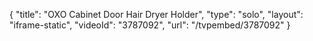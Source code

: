 {
    "title": "OXO Cabinet Door Hair Dryer Holder",
    "type": "solo",
    "layout": "iframe-static",
    "videoId": "3787092",
    "url": "\/tvpembed\/3787092"
}